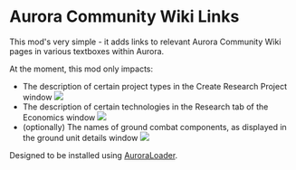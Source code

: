 # Aurora Community Wiki Links

This mod's very simple - it adds links to relevant Aurora Community Wiki pages in various textboxes within Aurora.

At the moment, this mod only impacts:

* The description of certain project types in the Create Research Project window ![](https://i.ibb.co/7z5H7G7/Annotation-2020-05-25-213527.png)
* The description of certain technologies in the Research tab of the Economics window ![](https://i.ibb.co/CQGL0XR/Annotation-2020-05-25-213527.png)
* (optionally) The names of ground combat components, as displayed in the ground unit details window ![](https://i.ibb.co/BNzz9tQ/Annotation-2020-05-25-213527.png)

Designed to be installed using [AuroraLoader](https://github.com/Aurora-Modders/AuroraLoader/releases).
